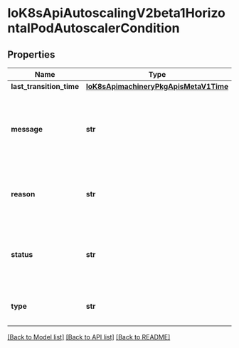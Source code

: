 # IoK8sApiAutoscalingV2beta1HorizontalPodAutoscalerCondition

## Properties
Name | Type | Description | Notes
------------ | ------------- | ------------- | -------------
**last_transition_time** | [**IoK8sApimachineryPkgApisMetaV1Time**](IoK8sApimachineryPkgApisMetaV1Time.md) |  | [optional] 
**message** | **str** | message is a human-readable explanation containing details about the transition | [optional] 
**reason** | **str** | reason is the reason for the condition&#x27;s last transition. | [optional] 
**status** | **str** | status is the status of the condition (True, False, Unknown) | 
**type** | **str** | type describes the current condition | 

[[Back to Model list]](../README.md#documentation-for-models) [[Back to API list]](../README.md#documentation-for-api-endpoints) [[Back to README]](../README.md)

